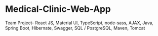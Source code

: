 # Medical-Clinic-Web-App
Team Project- React JS, Material UI, TypeScript, node-sass, AJAX, Java, Spring Boot, Hibernate, Swagger, SQL / PostgreSQL, Maven, Tomcat
